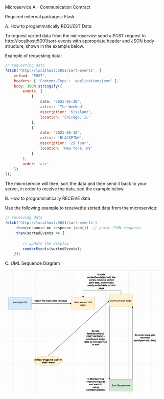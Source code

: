 Microservice A - Communication Contract

Required external packages: Flask



A. How to progammatically REQUEST Data:

To request sorted data from the microservice send a POST request to http://localhost:5001/sort-events with appropriate header and JSON body structure, shown in the example below.

Example of requesting data:

```js
// requesting data
fetch('http://localhost:5001/sort-events', {
    method: 'POST',
    headers: { 'Content-Type': 'application/json' },
    body: JSON.stringify({
        events: [
            {
                date: '2025-05-20',
                artist: 'The Weeknd',
                description: 'Kissland',
                location: 'Chicago, IL'
            },
            {
                date: '2025-06-10',
                artist: 'BLACKPINK',
                description: '25 Tour',
                location: 'New York, NY'
            }
        ],
        order: 'asc'
    })
});
```
The microservice will then, sort the data and then send it back to your server, in order to receive the data, see the example below.

B. How to programmatically RECEIVE data

Use the following example to receivethe sorted data from the microservice:

```js
// receiving data
fetch('http://localhost:5001/sort-events')
    .then(response => response.json())  // parse JSON response
    .then(sortedEvents => {
        
        // update the display
        renderEvents(sortedEvents);
    });
```

C. UML Sequence Diagram

![UML Sequence Diagram](./UML%20Diagram.png)